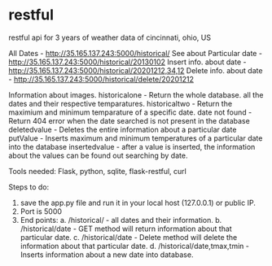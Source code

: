 # restful
restful api for 3 years of weather data of cincinnati, ohio, US

All Dates                 - http://35.165.137.243:5000/historical/
See about Particular date - http://35.165.137.243:5000/historical/20130102
Insert info. about date   - http://35.165.137.243:5000/historical/20201212,34,12
Delete info. about date   - http://35.165.137.243:5000/historical/delete/20201212

Information about images.
historicalone   - Return the whole database. all the dates and their respective temparatures.
historicaltwo   - Return the maximium and minimum temparature of a specific date.
date not found  - Return 404 error when the date searched is not present in the database
deletedvalue    - Deletes the entire information about a particular date
putValue        - Inserts maximum and minimum temperatures of a particular date into the database
insertedvalue   - after a value is inserted, the information about the values can be found out searching by date.

Tools needed:
  Flask, python, sqlite, flask-restful, curl
  
Steps to do:
1. save the app.py file and run it in your local host (127.0.0.1) or public IP.
2. Port is 5000
3. End points:
  a.  /historical/                - all dates and their information.
  b.  /historical/date            - GET method will return information about that particular date.
  c.  /historical/date            - Delete method will delete the information about that particular date.
  d.  /historical/date,tmax,tmin  - Inserts information about a new date into database.
 
